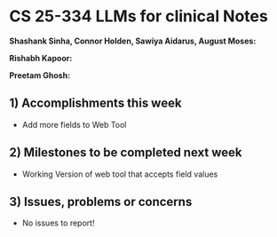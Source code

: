 # CS 25-334 LLMs for clinical Notes
**Shashank Sinha, Connor Holden, Sawiya Aidarus, August Moses:**

**Rishabh Kapoor:**

**Preetam Ghosh:**

## 1) Accomplishments this week ##
   - Add more fields to Web Tool

## 2) Milestones to be completed next week ##
   -  Working Version of web tool that accepts field values

## 3) Issues, problems or concerns ##
   - No issues to report!

